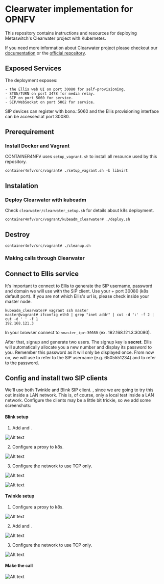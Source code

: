 # Clearwater implementation for OPNFV


This repository contains instructions and resources for deploying Metaswitch's Clearwater project with Kubernetes.


If you need more information about Clearwater project please checkout our
[documentation](https://github.com/opnfv/container4nfv/blob/master/docs/release/userguide/clearwater-project.rst)
or the [official repository](https://github.com/Metaswitch/clearwater-docker).


## Exposed Services


The deployment exposes:

    - the Ellis web UI on port 30080 for self-provisioning.
    - STUN/TURN on port 3478 for media relay.
    - SIP on port 5060 for service.
    - SIP/WebSocket on port 5062 for service.

SIP devices can register with bono.:5060 and the Ellis provisioning interface can be accessed at port 30080.


## Prerequirement

### Install Docker and Vagrant
CONTAINER4NFV uses `setup_vagrant.sh` to install all resource used by this repository.


```
container4nfv/src/vagrant# ./setup_vagrant.sh -b libvirt

```


## Instalation
### Deploy Clearwater with kubeadm

Check `clearwater/clearwater_setup.sh` for details about k8s deployment.


```
container4nfv/src/vagrant/kubeadm_clearwater# ./deploy.sh
```

## Destroy


```
container4nfv/src/vagrant# ./cleanup.sh

```


### Making calls through Clearwater


## Connect to Ellis service
It's important to connect to Ellis to generate the SIP username, password and domain we will use with the SIP client.
Use your <master ip addres> + port 30080 (k8s default port). If you are not which Ellis's url is, please check inside your master node.

```
kubeadm_clearwater# vagrant ssh master
master@vagrant# ifconfig eth0 | grep "inet addr" | cut -d ':' -f 2 | cut -d ' ' -f 1
192.168.121.3
```

In your browser connect to `<master_ip>:30080` (ex. 192.168.121.3:30080).


After that, signup and generate two users. The signup key is **secret**. Ellis will automatically allocate you a new number and display
its password to you. Remember this password as it will only be displayed once.
From now on, we will use <username> to refer to the SIP username (e.g. 6505551234) and <password> to refer to the password.


## Config and install two SIP clients
We'll use both Twinkle and Blink SIP client. , since we are going to try this out inside a LAN network.
This is, of course, only a local test inside a LAN network. Configure the clients may be a little bit trickie, so we add some screenshots:

#### Blink setup
1. Add <username> and <password>.


![Alt text](imgs/blink01.png?raw=true "Blink")


2. Configure a proxy to k8s.


![Alt text](imgs/blink02.png?raw=true "Blink")


3. Configure the network to use TCP only.


![Alt text](imgs/blink03.png?raw=true "Blink")

![Alt text](imgs/blink04.png?raw=true "Blink")


#### Twinkle setup
1. Configure a proxy to k8s.


![Alt text](imgs/twinkle01.png?raw=true "Twinkle")


2. Add <username> and <password>.


![Alt text](imgs/twinkle02.png?raw=true "Twinkle")


3. Configure the network to use TCP only.


![Alt text](imgs/twinkle03.png?raw=true "Twinkle")


#### Make the call
![Alt text](imgs/call.png?raw=true "SIP call")




